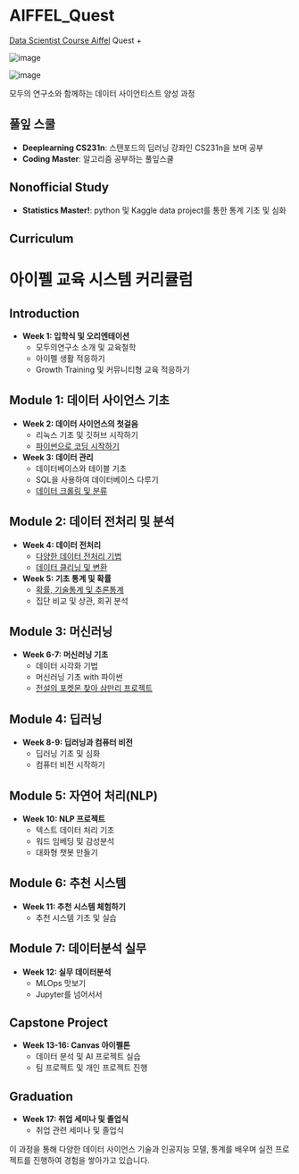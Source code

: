 # AIFFEL_Quest
[Data Scientist Course Aiffel](https://ds.aiffel.io/) Quest +

![image](https://github.com/inseonseo/AIFFEL_Quest/assets/50574738/0fa502c9-d918-4e23-81b2-8eb0f37cb855)

![image](https://github.com/inseonseo/AIFFEL_Quest/assets/50574738/20db47a2-53e2-472f-bb0e-3c07fedc4ffd)

모두의 연구소와 함께하는 데이터 사이언티스트 양성 과정

## 풀잎 스쿨
- **Deeplearning CS231n**: 스탠포드의 딥러닝 강좌인 CS231n을 보며 공부
- **Coding Master**: 알고리즘 공부하는 풀잎스쿨

## Nonofficial Study
- **Statistics Master!**: python 및 Kaggle data project를 통한 통계 기초 및 심화

## Curriculum
# 아이펠 교육 시스템 커리큘럼

## Introduction
- **Week 1: 입학식 및 오리엔테이션**
  - 모두의연구소 소개 및 교육철학
  - 아이펠 생활 적응하기
  - Growth Training 및 커뮤니티형 교육 적응하기

## Module 1: 데이터 사이언스 기초
- **Week 2: 데이터 사이언스의 첫걸음**
  - 리눅스 기초 및 깃허브 시작하기
  - [파이썬으로 코딩 시작하기](https://github.com/inseonseo/AIFFEL_Quest/tree/main/Quest_0108)
- **Week 3: 데이터 관리**
  - 데이터베이스와 테이블 기초
  - SQL을 사용하여 데이터베이스 다루기
  - [데이터 크롤링 및 분류](https://github.com/inseonseo/AIFFEL_Quest/blob/main/Quest_0111/News_crawler_project_.ipynb)

## Module 2: 데이터 전처리 및 분석
- **Week 4: 데이터 전처리**
  - [다양한 데이터 전처리 기법](https://github.com/inseonseo/AIFFEL_Quest/blob/main/Quest_0122/Used_car_project.ipynb)
  - [데이터 클리닝 및 변환](https://github.com/inseonseo/AIFFEL_Quest/blob/main/Quest_0123/feature_engineering.ipynb)
- **Week 5: 기초 통계 및 확률**
  - [확률, 기술통계 및 추론통계](https://github.com/inseonseo/AIFFEL_Quest/blob/main/Quest_0130/01_online_retail_mission_aiffel.ipynb)
  - 집단 비교 및 상관, 회귀 분석

## Module 3: 머신러닝
- **Week 6-7: 머신러닝 기초**
  - 데이터 시각화 기법
  - 머신러닝 기초 with 파이썬
  - [전설의 포켓몬 찾아 삼만리 프로젝트](https://github.com/inseonseo/AIFFEL_Quest/tree/main/Quest_0219)

## Module 4: 딥러닝
- **Week 8-9: 딥러닝과 컴퓨터 비전**
  - 딥러닝 기초 및 심화
  - 컴퓨터 비전 시작하기

## Module 5: 자연어 처리(NLP)
- **Week 10: NLP 프로젝트**
  - 텍스트 데이터 처리 기초
  - 워드 임베딩 및 감성분석
  - 대화형 챗봇 만들기

## Module 6: 추천 시스템
- **Week 11: 추천 시스템 체험하기**
  - 추천 시스템 기초 및 실습

## Module 7: 데이터분석 실무
- **Week 12: 실무 데이터분석**
  - MLOps 맛보기
  - Jupyter를 넘어서서

## Capstone Project
- **Week 13-16: Canvas 아이펠톤**
  - 데이터 분석 및 AI 프로젝트 실습
  - 팀 프로젝트 및 개인 프로젝트 진행

## Graduation
- **Week 17: 취업 세미나 및 졸업식**
  - 취업 관련 세미나 및 졸업식

이 과정을 통해 다양한 데이터 사이언스 기술과 인공지능 모델, 통계를 배우며 실전 프로젝트를 진행하여 경험을 쌓아가고 있습니다. 

